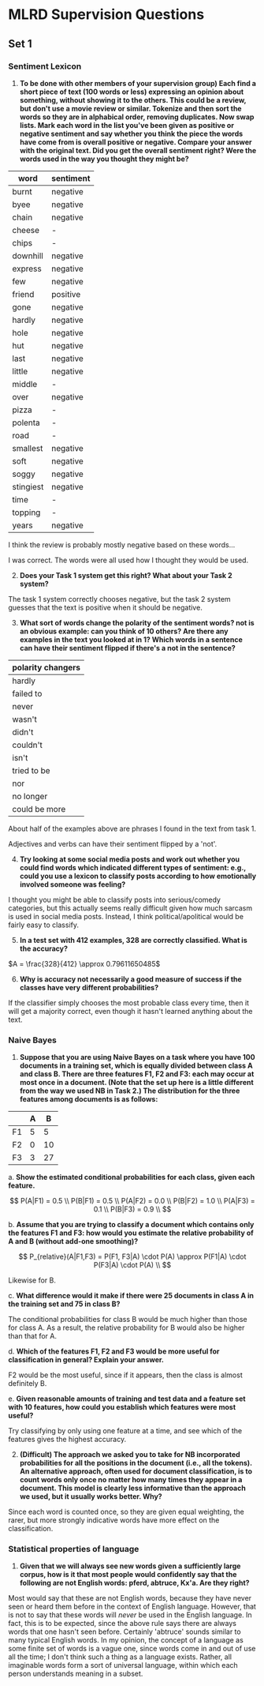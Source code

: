 # MLRD Supervision Questions

## Set 1

### Sentiment Lexicon

1. **To be done with other members of your supervision group) Each find a short piece of text (100 words or less) expressing an opinion about something, without showing it to the others. This could be a review, but don't use a movie review or similar. Tokenize and then sort the words so they are in alphabical order, removing duplicates. Now swap lists. Mark each word in the list you've been given as positive or negative sentiment and say whether you think the piece the words have come from is overall positive or negative. Compare your answer with the original text. Did you get the overall sentiment right? Were the words used in the way you thought they might be?**

| word      | sentiment |
| --------- | --------- |
| burnt     | negative  |
| byee      | negative  |
| chain     | negative  |
| cheese    | -         |
| chips     | -         |
| downhill  | negative  |
| express   | negative  |
| few       | negative  |
| friend    | positive  |
| gone      | negative  |
| hardly    | negative  |
| hole      | negative  |
| hut       | negative  |
| last      | negative  |
| little    | negative  |
| middle    | -         |
| over      | negative  |
| pizza     | -         |
| polenta   | -         |
| road      | -         |
| smallest  | negative  |
| soft      | negative  |
| soggy     | negative  |
| stingiest | negative  |
| time      | -         |
| topping   | -         |
| years     | negative  |

I think the review is probably mostly negative based on these words...

I was correct. The words were all used how I thought they would be used.


2. **Does your Task 1 system get this right? What about your Task 2 system?**

The task 1 system correctly chooses negative, but the task 2 system guesses that the text is positive when it should be negative.

3. **What sort of words change the polarity of the sentiment words? not is an obvious example: can you think of 10 others? Are there any examples in the text you looked at in 1? Which words in a sentence can have their sentiment flipped if there's a not in the sentence?**

| polarity changers |
| ----------------- |
| hardly            |
| failed to         |
| never             |
| wasn't            |
| didn't            |
| couldn't          |
| isn't             |
| tried to be       |
| nor               |
| no longer         |
| could be more     |

About half of the examples above are phrases I found in the text from task 1.

Adjectives and verbs can have their sentiment flipped by a 'not'.

4. **Try looking at some social media posts and work out whether you could find words which indicated different types of sentiment: e.g., could you use a lexicon to classify posts according to how emotionally involved someone was feeling?**

I thought you might be able to classify posts into serious/comedy categories, but this actually seems really difficult given how much sarcasm is used in social media posts. Instead, I think political/apolitical would be fairly easy to classify.

5. **In a test set with 412 examples, 328 are correctly classified. What is the accuracy?**

$A = \frac{328}{412} \approx 0.79611650485$

6. **Why is accuracy not necessarily a good measure of success if the classes have very different probabilities?**

If the classifier simply chooses the most probable class every time, then it will get a majority correct, even though it hasn't learned anything about the text.

### Naive Bayes

1. **Suppose that you are using Naive Bayes on a task where you have 100 documents in a training set, which is equally divided between class A and class B. There are three features F1, F2 and F3: each may occur at most once in a document. (Note that the set up here is a little different from the way we used NB in Task 2.) The distribution for the three features among documents is as follows:**

|    | A | B  |
| -- | - | -- |
| F1 | 5 | 5  |
| F2 | 0 | 10 |
| F3 | 3 | 27 |

a. **Show the estimated conditional probabilities for each class, given each feature.**

$$
P(A|F1) = 0.5 \\
P(B|F1) = 0.5 \\
P(A|F2) = 0.0 \\
P(B|F2) = 1.0 \\
P(A|F3) = 0.1 \\
P(B|F3) = 0.9 \\
$$

b. **Assume that you are trying to classify a document which contains only the features F1 and F3: how would you estimate the relative probability of A and B (without add-one smoothing)?**

$$
P_{relative}(A|F1,F3)
= P(F1, F3|A) \cdot P(A)
\approx P(F1|A) \cdot P(F3|A) \cdot P(A) \\
$$

Likewise for B.

c. **What difference would it make if there were 25 documents in class A in the training set and 75 in class B?**

The conditional probabilities for class B would be much higher than those for class A. As a result, the relative probability for B would also be higher than that for A.

d. **Which of the features F1, F2 and F3 would be more useful for classification in general? Explain your answer.**

F2 would be the most useful, since if it appears, then the class is almost definitely B.

e. **Given reasonable amounts of training and test data and a feature set with 10 features, how could you establish which features were most useful?**

Try classifying by only using one feature at a time, and see which of the features gives the highest accuracy.

2. **(Difficult) The approach we asked you to take for NB incorporated probabilities for all the positions in the document (i.e., all the tokens). An alternative approach, often used for document classification, is to count words only once no matter how many times they appear in a document. This model is clearly less informative than the approach we used, but it usually works better. Why?**

Since each word is counted once, so they are given equal weighting, the rarer, but more strongly indicative words have more effect on the classification.

### Statistical properties of language

1. **Given that we will always see new words given a sufficiently large corpus, how is it that most people would confidently say that the following are not English words: pferd, abtruce, Kx'a. Are they right?**

Most would say that these are not English words, because they have never seen or heard them before in the context of English language. However, that is not to say that these words will *never* be used in the English language. In fact, this is to be expected, since the above rule says there are always words that one hasn't seen before. Certainly 'abtruce' sounds similar to many typical English words. In my opinion, the concept of a language as some finite set of words is a vague one, since words come in and out of use all the time; I don't think such a thing as a language exists. Rather, all imaginable words form a sort of universal language, within which each person understands meaning in a subset.
